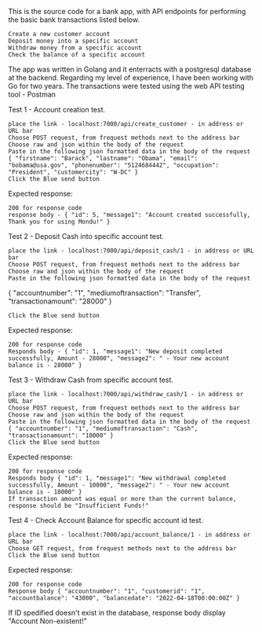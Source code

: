 This is the source code for a bank app, with API endpoints for performing the basic bank transactions listed below.

    Create a new customer account
    Deposit money into a specific account
    Withdraw money from a specific account
    Check the balance of a specific account

The app was written in Golang and it enterracts with a postgresql database at the backend. Regarding my level of experience, I have been working with Go for two years. The transactions were tested using the web API testing tool - Postman

Test 1 - Account creation test.

    place the link - localhost:7000/api/create_customer - in address or URL bar
    Choose POST request, from frequest methods next to the address bar
    Choose raw and json within the body of the request
    Paste in the following json formatted data in the body of the request { "firstname": "Barack", "lastname": "Obama", "email": "bobama@usa.gov", "phonenumber": "5124684442", "occupation": "President", "customercity": "W-DC" }
    Click the Blue send button

Expected response:

    200 for response code
    response body - { "id": 5, "message1": "Account created successfully, Thank you for using Mondu!" }

Test 2 - Deposit Cash into specific account test.

    place the link - localhost:7000/api/deposit_cash/1 - in address or URL bar
    Choose POST request, from frequest methods next to the address bar
    Choose raw and json within the body of the request
    Paste in the following json formatted data in the body of the request

{ "accountnumber": "1", "mediumoftransaction": "Transfer", "transactionamount": "28000" }

    Click the Blue send button

Expected response:

    200 for response code
    Responds body - { "id": 1, "message1": "New deposit completed successfully, Amount - 28000", "message2": " - Your new account balance is - 28000" }

Test 3 - Withdraw Cash from specific account test.

    place the link - localhost:7000/api/withdraw_cash/1 - in address or URL bar
    Choose POST request, from frequest methods next to the address bar
    Choose raw and json within the body of the request
    Paste in the following json formatted data in the body of the request { "accountnumber": "1", "mediumoftransaction": "Cash", "transactionamount": "10000" }
    Click the Blue send button

Expected response:

    200 for response code
    Responds body { "id": 1, "message1": "New withdrawal completed successfully, Amount - 10000", "message2": " - Your new account balance is - 18000" }
    If transaction amount was equal or more than the current balance, response should be "Insufficient Funds!"

Test 4 - Check Account Balance for specific account id test.

    place the link - localhost:7000/api/account_balance/1 - in address or URL bar
    Choose GET request, from frequest methods next to the address bar
    Click the Blue send button

Expected response:

    200 for response code
    Response body { "accountnumber": "1", "customerid": "1", "accountbalance": "43000", "balancedate": "2022-04-18T00:00:00Z" }

If ID spedified doesn't exist in the database, response body display "Account Non-existent!"
